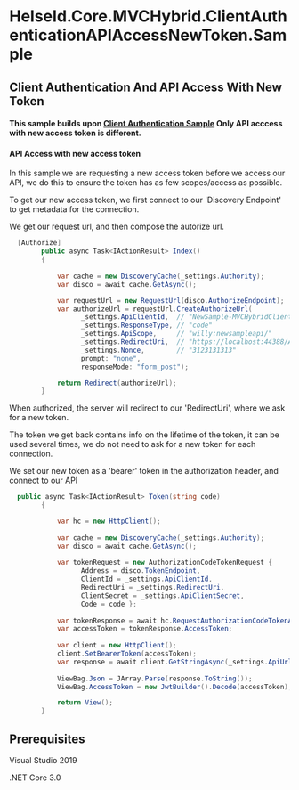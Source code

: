 # HelseId.Core.MVCHybrid.ClientAuthenticationAPIAccessNewToken.Sample
## Client Authentication And API Access With New Token

#### This sample builds upon [Client Authentication Sample](https://github.com/HelseID/HelseID.Samples/tree/master/HelseId.Core.MVCHybrid.ClientAuthentication.Sample) Only API acccess with new access token is different.

#### API Access with new access token

In this sample we are requesting a new access token before we access our API, we do this to ensure the token has as few scopes/access as possible.

To get our new access token, we first connect to our 'Discovery Endpoint' to get metadata for the connection.


We get our request url, and then compose the autorize url.

```csharp 
  [Authorize]
        public async Task<IActionResult> Index()
        {
            
            var cache = new DiscoveryCache(_settings.Authority);
            var disco = await cache.GetAsync();

            var requestUrl = new RequestUrl(disco.AuthorizeEndpoint);
            var authorizeUrl = requestUrl.CreateAuthorizeUrl(
                  _settings.ApiClientId,  // "NewSample-MVCHybridClientAuthentication"
                  _settings.ResponseType, // "code"
                  _settings.ApiScope,     // "willy:newsampleapi/"
                  _settings.RedirectUri,  // "https://localhost:44388/Auth/Token"
                  _settings.Nonce,        // "3123131313"
                  prompt: "none", 
                  responseMode: "form_post");

            return Redirect(authorizeUrl);
        }
``` 
When authorized, the server will redirect to our 'RedirectUri', where we ask for a new token.

The token we get back contains info on the lifetime of the token, it can be used several times, we do not need to ask for a new token for each connection.

We set our new token as a 'bearer' token in the authorization header, and connect to our API

```csharp 
  public async Task<IActionResult> Token(string code)
        {

            var hc = new HttpClient();
             
            var cache = new DiscoveryCache(_settings.Authority);
            var disco = await cache.GetAsync();
            
            var tokenRequest = new AuthorizationCodeTokenRequest { 
                  Address = disco.TokenEndpoint, 
                  ClientId = _settings.ApiClientId, 
                  RedirectUri = _settings.RedirectUri, 
                  ClientSecret = _settings.ApiClientSecret, 
                  Code = code };
         
            var tokenResponse = await hc.RequestAuthorizationCodeTokenAsync(tokenRequest);
            var accessToken = tokenResponse.AccessToken;
            
            var client = new HttpClient();
            client.SetBearerToken(accessToken);
            var response = await client.GetStringAsync(_settings.ApiUrl);
           
            ViewBag.Json = JArray.Parse(response.ToString());
            ViewBag.AccessToken = new JwtBuilder().Decode(accessToken);

            return View();
        }
``` 

## Prerequisites

Visual Studio 2019

.NET Core 3.0
